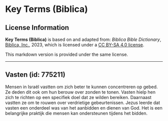 # Key Terms (Biblica)

## License Information

**Key Terms (Biblica)** is based on and adapted from: _Biblica Bible Dictionary_, [Biblica, Inc.](https://www.biblica.com/), 2023, which is licensed under a [CC BY-SA 4.0 license](https://creativecommons.org/licenses/by-sa/4.0/legalcode.en).

This markdown version is provided under the same license.



--------------------------------

## Vasten (id: 775211)

Mensen in Israël vastten om zich beter te kunnen concentreren op gebed. Ze deden dit ook om hun berouw over zonden te tonen. Vasten hielp hen zich te richten op een specifiek doel dat ze wilden bereiken. Daarnaast vastten ze om te rouwen over verdrietige gebeurtenissen. Jezus leerde dat vasten een onderdeel was van het aanbidden en dienen van God. Het is een belangrijke praktijk die mensen kan ondersteunen tijdens het bidden.


